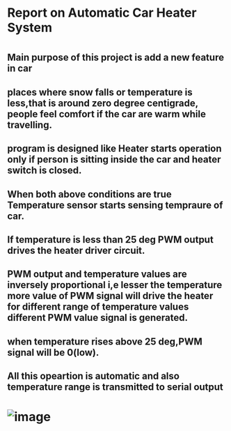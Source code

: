 # Report on Automatic Car Heater System
#
## Main purpose of this project is add a new feature in car 
## places where snow falls or temperature is less,that is around zero degree centigrade, people feel comfort if the car are warm while travelling.
## program is designed like Heater starts operation only if person is sitting inside the car and heater switch is closed.
## When both above conditions are true Temperature sensor starts sensing tempraure of car.
## If temperature is less than 25 deg PWM output drives the heater driver circuit.
## PWM output and temperature values are inversely proportional i,e lesser the temperature more value of PWM signal will drive the heater for different range of temperature values different PWM value signal is generated.
## when temperature rises above 25 deg,PWM signal will be 0(low).
## All this opeartion is automatic and also temperature range is transmitted to serial output
# ![image](https://user-images.githubusercontent.com/101429540/164722898-6ba1bcd9-5395-4d1a-a1ca-50486cc86e40.png)
